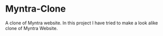 # Myntra-Clone
A clone of Myntra website. In this project I have tried to make a look alike clone of Myntra Website. 
